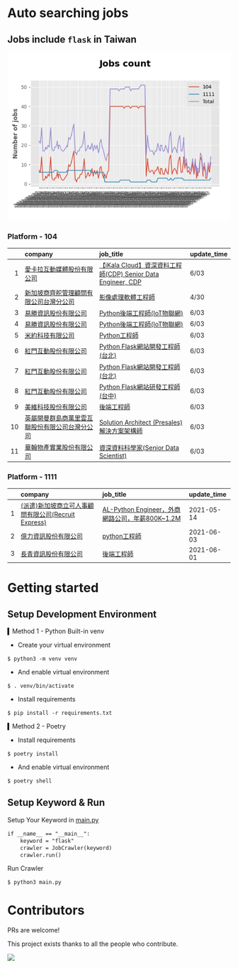 # Auto searching jobs

## Jobs include `flask` in Taiwan 

 ![image](./doc/plot_img.jpg)


### Platform - 104


|    | company                                                                                       | job_title                                                                                                      | update_time   |
|---:|:----------------------------------------------------------------------------------------------|:---------------------------------------------------------------------------------------------------------------|:--------------|
|  1 | [愛卡拉互動媒體股份有限公司](https://www.104.com.tw/company/oi6pygw?jobsource=2018indexpoc)                | [【iKala Cloud】資深資料工程師(CDP) Senior Data Engineer, CDP](https://www.104.com.tw/job/79zex?jobsource=2018indexpoc) | 6/03          |
|  2 | [新加坡商齊舵管理顧問有限公司台灣分公司](https://www.104.com.tw/company/1a2x6bldr7?jobsource=jolist_b_relevance) | [影像處理軟體工程師](https://www.104.com.tw/job/77vw9?jobsource=jolist_b_relevance)                                     | 4/30          |
|  3 | [易勝資訊股份有限公司](https://www.104.com.tw/company/1a2x6bj8og?jobsource=2018indexpoc)                | [Python後端工程師(IoT物聯網)](https://www.104.com.tw/job/76vbt?jobsource=2018indexpoc)                                 | 6/03          |
|  4 | [易勝資訊股份有限公司](https://www.104.com.tw/company/1a2x6bj8og?jobsource=jolist_b_relevance)          | [Python後端工程師(IoT物聯網)](https://www.104.com.tw/job/76vbt?jobsource=jolist_b_relevance)                           | 6/03          |
|  5 | [米約科技有限公司](https://www.104.com.tw/company/1a2x6bl97m?jobsource=2018indexpoc)                  | [Python工程師](https://www.104.com.tw/job/6zey2?jobsource=2018indexpoc)                                           | 6/03          |
|  6 | [紅門互動股份有限公司](https://www.104.com.tw/company/oh4m67k?jobsource=2018indexpoc)                   | [Python Flask網站開發工程師(台北)](https://www.104.com.tw/job/6xtfl?jobsource=2018indexpoc)                             | 6/03          |
|  7 | [紅門互動股份有限公司](https://www.104.com.tw/company/oh4m67k?jobsource=jolist_b_relevance)             | [Python Flask網站開發工程師(台北)](https://www.104.com.tw/job/6xtfl?jobsource=jolist_b_relevance)                       | 6/03          |
|  8 | [紅門互動股份有限公司](https://www.104.com.tw/company/oh4m67k?jobsource=jolist_b_relevance)             | [Python Flask網站研發工程師(台中)](https://www.104.com.tw/job/6kf9h?jobsource=jolist_b_relevance)                       | 6/03          |
|  9 | [美維科技股份有限公司](https://www.104.com.tw/company/1a2x6bix45?jobsource=2018indexpoc)                | [後端工程師](https://www.104.com.tw/job/7anpw?jobsource=2018indexpoc)                                               | 6/03          |
| 10 | [英屬開曼群島商萬里雲互聯股份有限公司台灣分公司](https://www.104.com.tw/company/1a2x6bk5cu?jobsource=2018indexpoc)   | [Solution Architect (Presales) 解決方案架構師](https://www.104.com.tw/job/6c62k?jobsource=2018indexpoc)               | 6/03          |
| 11 | [華翰物產實業股份有限公司](https://www.104.com.tw/company/10xb8hsw?jobsource=2018indexpoc)                | [資深資料科學家(Senior Data Scientist)](https://www.104.com.tw/job/72vx2?jobsource=2018indexpoc)                      | 6/03          |

### Platform - 1111


|    | company                                                                      | job_title                                                                      | update_time   |
|---:|:-----------------------------------------------------------------------------|:-------------------------------------------------------------------------------|:--------------|
|  1 | [(派遣)新加坡商立可人事顧問有限公司(Recruit Express)](https://www.1111.com.tw/corp/9992537/) | [AL-Python Engineer，外商網路公司，年薪800K~1.2M](https://www.1111.com.tw/job/91212698/) | 2021-05-14    |
|  2 | [億力資訊股份有限公司](https://www.1111.com.tw/corp/54937860/)                         | [python工程師](https://www.1111.com.tw/job/97374762/)                             | 2021-06-03    |
|  3 | [長青資訊股份有限公司](https://www.1111.com.tw/corp/71694811/)                         | [後端工程師](https://www.1111.com.tw/job/85012186/)                                 | 2021-06-01    |



# Getting started
## Setup Development Environment
▍Method 1 - Python Built-in venv

- Create your virtual environment
```
$ python3 -m venv venv
```
- And enable virtual environment
```
$ . venv/bin/activate
```
- Install requirements
```
$ pip install -r requirements.txt 
```

▍Method 2 - Poetry
- Install requirements
```
$ poetry install
```
- And enable virtual environment
```
$ poetry shell
```

## Setup Keyword & Run

Setup Your Keyword in [main.py](./main.py#L88)
```
if __name__ == "__main__":
    keyword = "flask"
    crawler = JobCrawler(keyword)
    crawler.run()
```

Run Crawler
```
$ python3 main.py
```

# Contributors
PRs are welcome!

This project exists thanks to all the people who contribute.

<a href="https://github.com/hsuanchi/auto-search-flask-job/graphs/contributors">
  <img src="https://contrib.rocks/image?repo=hsuanchi/auto-search-flask-job"/>
</a>

